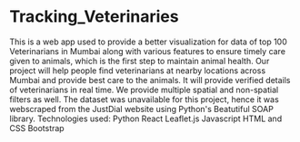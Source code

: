 # Tracking_Veterinaries
This is a web app used to provide a better visualization for data of top 100 Veterinarians in Mumbai along with various features to ensure timely care given to
animals, which is the first step to maintain animal health. Our project will help people find veterinarians at nearby locations across Mumbai and provide
best care to the animals. It will provide verified details of veterinarians in real time. We provide multiple spatial and non-spatial filters as well.
The dataset was unavailable for this project, hence it was webscraped from the JustDial website using Python's Beatutiful SOAP library.
Technologies used:
Python
React
Leaflet.js
Javascript
HTML and CSS
Bootstrap
